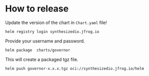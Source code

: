 # How to release

Update the version of the chart in `Chart.yaml` file!

```shell
helm registry login synthesizedio.jfrog.io
```

Provide your username and password.

```
helm package  charts/governor
```

This will create a packaged tgz file.

```
helm push governor-x.x.x.tgz oci://synthesizedio.jfrog.io/helm
```

